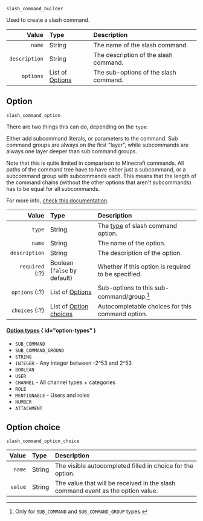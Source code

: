 `slash_command_builder`

Used to create a slash command.

|         Value | Type                       | Description                           |
|--------------:|:---------------------------|:--------------------------------------|
|        `name` | String                     | The name of the slash command.        |
| `description` | String                     | The description of the slash command. |
|     `options` | List of [Options](#option) | The sub-options of the slash command. |



## Option

`slash_command_option`

There are two things this can do, depending on the `type`:

Either add subcommand literals, or parameters to the command.
Sub command groups are always on the first "layer",
while subcommands are always one layer deeper than sub command groups.

Note that this is quite limited in comparison to Minecraft commands. All paths of the command tree have to have either just a subcommand, or a subcommand group with subcommands each.
This means that the length of the command chains (without the other options that aren't subcommands) has to be equal for all subcommands.

For more info, [check this documentation](https://canary.discord.com/developers/docs/interactions/application-commands#subcommands-and-subcommand-groups).

|           Value | Type                                    | Description                                         |
|----------------:|:----------------------------------------|:----------------------------------------------------|
|          `type` | String                                  | The [type](#option-types) of slash command option.  |
|          `name` | String                                  | The name of the option.                             |
|   `description` | String                                  | The description of the option.                      |
| `required` {:?} | Boolean<br>(`false` by default)         | Whether if this option is required to be specified. |
|  `options` {:?} | List of [Options](#option)              | Sub-options to this sub-command/group.[^1]          |
|  `choices` {:?} | List of [Option choices](#option-types) | Autocompletable choices for this command option.    |

#### [Option types][1] { id="option-types" }

* `SUB_COMMAND`
* `SUB_COMMAND_GROUND`
* `STRING`
* `INTEGER` - Any integer between -2^53 and 2^53
* `BOOLEAN`
* `USER`
* `CHANNEL` - All channel types + categories
* `ROLE`
* `MENTIONABLE` - Users and roles
* `NUMBER`
* `ATTACHMENT`



## Option choice

`slash_command_option_choice`

|   Value | Type   | Description                                                                     |
|--------:|:-------|:--------------------------------------------------------------------------------|
|  `name` | String | The visible autocompleted filled in choice for the option.                      |
| `value` | String | The value that will be received in the slash command event as the option value. |



[1]: https://discord.com/developers/docs/interactions/application-commands#application-command-object-application-command-option-type

[^1]: Only for `SUB_COMMAND` and `SUB_COMMAND_GROUP` types.